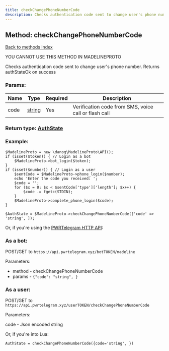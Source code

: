 ```yaml
---
title: checkChangePhoneNumberCode
description: Checks authentication code sent to change user's phone number. Returns authStateOk on success
---
```

## Method: checkChangePhoneNumberCode  
[Back to methods index](index.md)


YOU CANNOT USE THIS METHOD IN MADELINEPROTO


Checks authentication code sent to change user's phone number. Returns authStateOk on success

### Params:

| Name     |    Type       | Required | Description |
|----------|---------------|----------|-------------|
|code|[string](../types/string.md) | Yes|Verification code from SMS, voice call or flash call|


### Return type: [AuthState](../types/AuthState.md)

### Example:


```
$MadelineProto = new \danog\MadelineProto\API();
if (isset($token)) { // Login as a bot
    $MadelineProto->bot_login($token);
}
if (isset($number)) { // Login as a user
    $sentCode = $MadelineProto->phone_login($number);
    echo 'Enter the code you received: ';
    $code = '';
    for ($x = 0; $x < $sentCode['type']['length']; $x++) {
        $code .= fgetc(STDIN);
    }
    $MadelineProto->complete_phone_login($code);
}

$AuthState = $MadelineProto->checkChangePhoneNumberCode(['code' => 'string', ]);
```

Or, if you're using the [PWRTelegram HTTP API](https://pwrtelegram.xyz):

### As a bot:

POST/GET to `https://api.pwrtelegram.xyz/botTOKEN/madeline`

Parameters:

* method - checkChangePhoneNumberCode
* params - `{"code": "string", }`



### As a user:

POST/GET to `https://api.pwrtelegram.xyz/userTOKEN/checkChangePhoneNumberCode`

Parameters:

code - Json encoded string




Or, if you're into Lua:

```
AuthState = checkChangePhoneNumberCode({code='string', })
```

